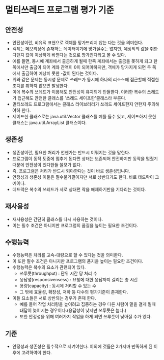 # 멀티쓰레드 프로그램 평가 기준

## 안전성
- 안전성이란, 비유적 표현으로 객체를 망가뜨리지 않는 다는 것을 의미한다.
- 객체는 메모리상에 존재하는 데이터이기에 망가질수는 없지만, 예상외의 값을 취한다던지 값이 이상하게 바뀐다는 것으로 망가진다라고 볼 수 있다.
- 예를 들면, 동시에 계좌에서 출금하게 될때 한족 계좌에서는 출금을 못하게 되고 한쪽에서만 출금이 되어 계좌 잔액이 0이 되어야하지만, 객체가 망가지게 되면 두 쪽에서 출금하여 예상치 못한 -값이 된다는 것이다.
- 위와 같은 문제는 동시성 문제로 쓰레드가 동시에 하나의 리소스에 접근할때 적절한 조치를 취하지 않으면 발생한다.
- 이에 복수의 쓰레드가 이용해도 안전성이 유지되게 만들한다. 이러한 복수의 쓰레드가 접근해도 안전한 클래스를 '쓰레드 세이프한'클래스라 부른다.
- 멀티쓰레드 프로그램에서는 클래스 라이브러리가 쓰레드 세이프한지 안한지 주의해야하 한다.
- 세이프한 클래스로는 java.util.Vector 클래스를 예를 들수 있고, 세이프하지 못한 클래스는 java.util.ArrayList 클래스이다.

## 생존성
- 생존성이란, 필요한 처리가 언젠가는 반드시 이뤄지는 것을 말한다.
- 프로그램이 동작 도중에 멈추게 된다면 상태는 보존되어 안전하지만 동작을 멈췄기 때문에 안전성이 있다한들 쓸모가 없다.
- 즉, 프로그램은 처리가 반드시 되야한다는 것이 바로 생존성입니다.
- 안정성과 생존성 이둘은 필수불가결이지만 서로 상반되기도 한다. 바로 데드락이 그 예이다.
- 데드락은 복수의 쓰레드가 서로 상대편 락을 해제하기만을 기다리는 것이다. 

## 재사용성
- 재사용성은 간단히 클래스를 다시 사용하는 것이다.
- 이는 필수 조건은 아니지만 프로그램의 품질을 높이는 필요한 조건이다.

## 수행능력
- 수행능력은 처리를 고속-대량으로 할 수 있다는 것을 의미한다.
- 이 또한 필수 조건은 아니지만 프로그램의 품지을 높이는 필요한 조건이다.
- 수행능력은 복수의 요소가 관련되어 있다.
    - 쓰루풋(throughput) : 단위 시간 당 처리 수
    - 응답성(responsivensess) : 요청에 대한 응답까지 걸리는 총 시간
    - 용량(capacity) : 동시에 처리할 수 있는 수
    - 그 밖에 효율성, 확장성, 저하 등 다수의 평가기준이 존재한다.
- 이들 요소들은 서로 상반되는 경우가 존재 한다.
    - 예를 들어 작업 처리량을 높이려고 집중하는 경우 다른 사람이 말을 걸게 될때 대답이 늦어지는 경우이다.(응답성이 낮지만 쓰루풋은 높다.)
    - 또한 안정성을 위해 여러가지 작업을 하게 되면 쓰루풋이 낮아질 수가 있다.

## 기준
- 안정성과 생존성은 필수적으로 지켜야한다. 이외에 것들은 2가지마 만족하게 된 이후에 고려하여야 한다.    

